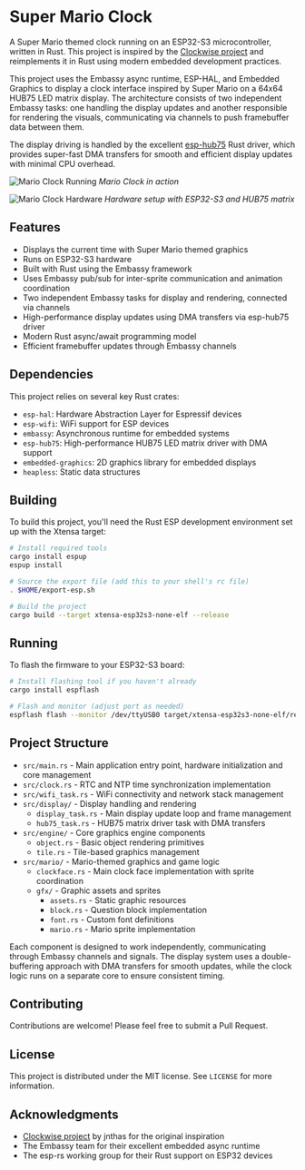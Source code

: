 # Super Mario Clock

A Super Mario themed clock running on an ESP32-S3 microcontroller, written in Rust. This project is inspired by the [Clockwise project](https://github.com/jnthas/clockwise) and reimplements it in Rust using modern embedded development practices.

This project uses the Embassy async runtime, ESP-HAL, and Embedded Graphics to display a clock interface inspired by Super Mario on a 64x64 HUB75 LED matrix display. The architecture consists of two independent Embassy tasks: one handling the display updates and another responsible for rendering the visuals, communicating via channels to push framebuffer data between them.

The display driving is handled by the excellent [esp-hub75](https://github.com/liebman/esp-hub75) Rust driver, which provides super-fast DMA transfers for smooth and efficient display updates with minimal CPU overhead.

![Mario Clock Running]([images/mario-clock-running.jpg](https://github.com/user-attachments/assets/5a2ddfff-d172-4671-9fa4-7bc39f33dda5))
_Mario Clock in action_

![Mario Clock Hardware]([images/mario-clock-hardware.jpg](https://github.com/user-attachments/assets/f0c51038-a5ed-495c-8ac6-137c14384760))
_Hardware setup with ESP32-S3 and HUB75 matrix_

## Features

- Displays the current time with Super Mario themed graphics
- Runs on ESP32-S3 hardware
- Built with Rust using the Embassy framework
- Uses Embassy pub/sub for inter-sprite communication and animation coordination
- Two independent Embassy tasks for display and rendering, connected via channels
- High-performance display updates using DMA transfers via esp-hub75 driver
- Modern Rust async/await programming model
- Efficient framebuffer updates through Embassy channels

## Dependencies

This project relies on several key Rust crates:

- `esp-hal`: Hardware Abstraction Layer for Espressif devices
- `esp-wifi`: WiFi support for ESP devices
- `embassy`: Asynchronous runtime for embedded systems
- `esp-hub75`: High-performance HUB75 LED matrix driver with DMA support
- `embedded-graphics`: 2D graphics library for embedded displays
- `heapless`: Static data structures

## Building

To build this project, you'll need the Rust ESP development environment set up with the Xtensa target:

```bash
# Install required tools
cargo install espup
espup install

# Source the export file (add this to your shell's rc file)
. $HOME/export-esp.sh

# Build the project
cargo build --target xtensa-esp32s3-none-elf --release
```

## Running

To flash the firmware to your ESP32-S3 board:

```bash
# Install flashing tool if you haven't already
cargo install espflash

# Flash and monitor (adjust port as needed)
espflash flash --monitor /dev/ttyUSB0 target/xtensa-esp32s3-none-elf/release/mario-clock-rs
```

## Project Structure

- `src/main.rs` - Main application entry point, hardware initialization and core management
- `src/clock.rs` - RTC and NTP time synchronization implementation
- `src/wifi_task.rs` - WiFi connectivity and network stack management
- `src/display/` - Display handling and rendering
  - `display_task.rs` - Main display update loop and frame management
  - `hub75_task.rs` - HUB75 matrix driver task with DMA transfers
- `src/engine/` - Core graphics engine components
  - `object.rs` - Basic object rendering primitives
  - `tile.rs` - Tile-based graphics management
- `src/mario/` - Mario-themed graphics and game logic
  - `clockface.rs` - Main clock face implementation with sprite coordination
  - `gfx/` - Graphic assets and sprites
    - `assets.rs` - Static graphic resources
    - `block.rs` - Question block implementation
    - `font.rs` - Custom font definitions
    - `mario.rs` - Mario sprite implementation

Each component is designed to work independently, communicating through Embassy channels and signals. The display system uses a double-buffering approach with DMA transfers for smooth updates, while the clock logic runs on a separate core to ensure consistent timing.

## Contributing

Contributions are welcome! Please feel free to submit a Pull Request.

## License

This project is distributed under the MIT license. See `LICENSE` for more information.

## Acknowledgments

- [Clockwise project](https://github.com/jnthas/clockwise) by jnthas for the original inspiration
- The Embassy team for their excellent embedded async runtime
- The esp-rs working group for their Rust support on ESP32 devices
